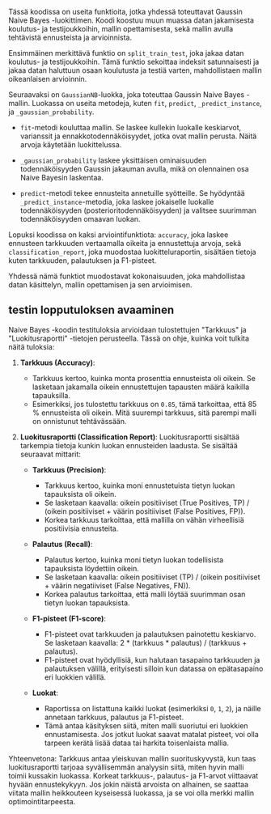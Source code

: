 Tässä koodissa on useita funktioita, jotka yhdessä toteuttavat Gaussin Naive Bayes -luokittimen. Koodi koostuu muun muassa datan jakamisesta koulutus- ja testijoukkoihin, mallin opettamisesta, sekä mallin avulla tehtävistä ennusteista ja arvioinnista.

Ensimmäinen merkittävä funktio on `split_train_test`, joka jakaa datan koulutus- ja testijoukkoihin. Tämä funktio sekoittaa indeksit satunnaisesti ja jakaa datan haluttuun osaan koulutusta ja testiä varten, mahdollistaen mallin oikeanlaisen arvioinnin.

Seuraavaksi on `GaussianNB`-luokka, joka toteuttaa Gaussin Naive Bayes -mallin. Luokassa on useita metodeja, kuten `fit`, `predict`, `_predict_instance`, ja `_gaussian_probability`. 

- `fit`-metodi kouluttaa mallin. Se laskee kullekin luokalle keskiarvot, varianssit ja ennakkotodennäköisyydet, jotka ovat mallin perusta. Näitä arvoja käytetään luokittelussa.
  
- `_gaussian_probability` laskee yksittäisen ominaisuuden todennäköisyyden Gaussin jakauman avulla, mikä on olennainen osa Naive Bayesin laskentaa.

- `predict`-metodi tekee ennusteita annetuille syötteille. Se hyödyntää `_predict_instance`-metodia, joka laskee jokaiselle luokalle todennäköisyyden (posterioritodennäköisyyden) ja valitsee suurimman todennäköisyyden omaavan luokan.

Lopuksi koodissa on kaksi arviointifunktiota: `accuracy`, joka laskee ennusteen tarkkuuden vertaamalla oikeita ja ennustettuja arvoja, sekä `classification_report`, joka muodostaa luokitteluraportin, sisältäen tietoja kuten tarkkuuden, palautuksen ja F1-pisteet.

Yhdessä nämä funktiot muodostavat kokonaisuuden, joka mahdollistaa datan käsittelyn, mallin opettamisen ja sen arvioimisen.

## testin lopputuloksen avaaminen

Naive Bayes -koodin testituloksia arvioidaan tulostettujen "Tarkkuus" ja "Luokitusraportti" -tietojen perusteella. Tässä on ohje, kuinka voit tulkita näitä tuloksia:

1. **Tarkkuus (Accuracy)**:
   - Tarkkuus kertoo, kuinka monta prosenttia ennusteista oli oikein. Se lasketaan jakamalla oikein ennustettujen tapausten määrä kaikilla tapauksilla.
   - Esimerkiksi, jos tulostettu tarkkuus on `0.85`, tämä tarkoittaa, että 85 % ennusteista oli oikein. Mitä suurempi tarkkuus, sitä parempi malli on onnistunut tehtävässään.

2. **Luokitusraportti (Classification Report)**:
   Luokitusraportti sisältää tarkempia tietoja kunkin luokan ennusteiden laadusta. Se sisältää seuraavat mittarit:

   - **Tarkkuus (Precision)**:
     - Tarkkuus kertoo, kuinka moni ennustetuista tietyn luokan tapauksista oli oikein.
     - Se lasketaan kaavalla: oikein positiiviset (True Positives, TP) / (oikein positiiviset + väärin positiiviset (False Positives, FP)).
     - Korkea tarkkuus tarkoittaa, että mallilla on vähän virheellisiä positiivisia ennusteita.

   - **Palautus (Recall)**:
     - Palautus kertoo, kuinka moni tietyn luokan todellisista tapauksista löydettiin oikein.
     - Se lasketaan kaavalla: oikein positiiviset (TP) / (oikein positiiviset + väärin negatiiviset (False Negatives, FN)).
     - Korkea palautus tarkoittaa, että malli löytää suurimman osan tietyn luokan tapauksista.

   - **F1-pisteet (F1-score)**:
     - F1-pisteet ovat tarkkuuden ja palautuksen painotettu keskiarvo. Se lasketaan kaavalla: 2 * (tarkkuus * palautus) / (tarkkuus + palautus).
     - F1-pisteet ovat hyödyllisiä, kun halutaan tasapaino tarkkuuden ja palautuksen välillä, erityisesti silloin kun datassa on epätasapaino eri luokkien välillä.

   - **Luokat**:
     - Raportissa on listattuna kaikki luokat (esimerkiksi `0`, `1`, `2`), ja näille annetaan tarkkuus, palautus ja F1-pisteet.
     - Tämä antaa käsityksen siitä, miten malli suoriutui eri luokkien ennustamisesta. Jos jotkut luokat saavat matalat pisteet, voi olla tarpeen kerätä lisää dataa tai harkita toisenlaista mallia.

Yhteenvetona: Tarkkuus antaa yleiskuvan mallin suorituskyvystä, kun taas luokitusraportti tarjoaa syvällisemmän analyysin siitä, miten hyvin malli toimii kussakin luokassa. Korkeat tarkkuus-, palautus- ja F1-arvot viittaavat hyvään ennustekykyyn. Jos jokin näistä arvoista on alhainen, se saattaa viitata mallin heikkouteen kyseisessä luokassa, ja se voi olla merkki mallin optimointitarpeesta.
